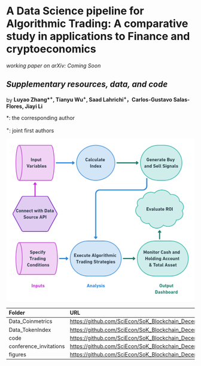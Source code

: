 # A Data Science pipeline for Algorithmic Trading: A comparative study in applications to Finance and cryptoeconomics
*working paper on arXiv: Coming Soon*

## *Supplementary resources, data, and code*

by **Luyao Zhang\*<sup>+</sup>, Tianyu Wu<sup>+</sup>, Saad Lahrichi<sup>+</sup>，Carlos-Gustavo Salas-Flores, Jiayi Li**

\*: the corresponding author

<sup>+</sup>: joint first authors

![A Data Science pipeline for Algorithmic Trading: A comparative study in applications to Finance and cryptoeconomics](https://github.com/SciEcon/SRS2021/blob/main/fig/fig1.png)




|   **Folder**   | **URL** | 
|:------------|:---------|
|   Data_Coinmetrics | https://github.com/SciEcon/SoK_Blockchain_Decentralization/tree/main/Data_Coinmetrics |   
|  Data_TokenIndex | https://github.com/SciEcon/SoK_Blockchain_Decentralization/tree/main/Data_TokenIndex |  
|  code |  https://github.com/SciEcon/SoK_Blockchain_Decentralization/tree/main/code |  
|conference_invitations|https://github.com/SciEcon/SoK_Blockchain_Decentralization/tree/main/conference_invitations | 
|figures| https://github.com/SciEcon/SoK_Blockchain_Decentralization/tree/main/figures| 
